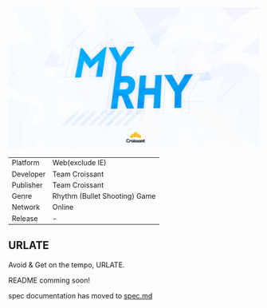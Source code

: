 ![MyRhyLogo](./public/images/others/bigImage.png)


<table>
  <tr>
    <td>Platform</td>
    <td>Web(exclude IE)</td>
  </tr>
  <tr>
    <td>Developer</td>
    <td>Team Croissant</td>
  </tr>
  <tr>
    <td>Publisher</td>
    <td>Team Croissant</td>
  </tr>
  <tr>
    <td>Genre</td>
    <td>Rhythm (Bullet Shooting) Game</td>
  </tr>
  <tr>
    <td>Network</td>
    <td>Online</td>
  </tr>
  <tr>
    <td>Release</td>
    <td>-</td>
  </tr>
</table>

## URLATE
Avoid & Get on the tempo, URLATE.

README comming soon!

spec documentation has moved to [spec.md](https://github.com/Team-Croissant/URLATE/blob/master/spec.md)